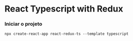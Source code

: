 # React Typescript with Redux

### Iniciar o projeto

```
npx create-react-app react-redux-ts --template typescript
```





